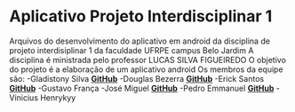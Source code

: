# Aplicativo Projeto Interdisciplinar 1
 Arquivos do desenvolvimento do aplicativo em android da disciplina de projeto interdisiplinar 1 da faculdade UFRPE campus Belo Jardim
 A disciplina é ministrada pelo professor LUCAS SILVA FIGUEIREDO
 O objetivo do projeto é a elaboração de um aplicativo android
 Os membros da equipe são:
  -Gladistony Silva  	**[GitHub](https://github.com/Gladistony)**
  -Douglas Bezerra 		**[GitHub](https://github.com/DouglasBezerra01)**
  -Erick Santos  		**[GitHub](https://github.com/Erickjonatthan)**
  -Gustavo França
  -José Miguel			**[GitHub](https://github.com/JMiguelsilva2003)**
  -Pedro Emmanuel		**[GitHub](https://github.com/Pedro-Emmanuel-G-C-Machado)**
  -Vinicius Henrykyy

